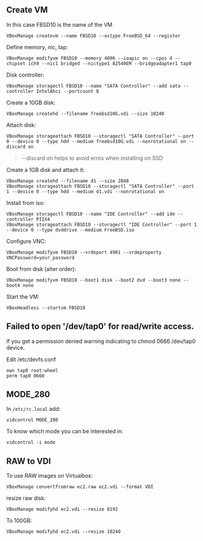 Create VM
---------

In this case FBSD10 is the name of the VM

    VBoxManage createvm --name FBSD10 --ostype FreeBSD_64 --register

Define memory, nic, tap:

    VBoxManage modifyvm FBSD10 --memory 4096 --ioapic on --cpus 4 --chipset ich9 --nic1 bridged --nictype1 82540EM --bridgeadapter1 tap0

Disk controller:

    VBoxManage storagectl FBSD10 --name "SATA Controller" --add sata --controller IntelAhci --portcount 8

Create a 10GB disk:

    VBoxManage createhd --filename freebsd10G.vdi --size 10240

Attach disk:

    VBoxManage storageattach FBSD10 --storagectl "SATA Controller" --port 0 --device 0 --type hdd --medium freebsd10G.vdi --nonrotational on --discard on

> --discard on helps to avoid erros when installing on SSD

Create a 1GB disk and attach it:

    VBoxManage createhd --filename d1 --size 2048
    VBoxManage storageattach FBSD10 --storagectl "SATA Controller" --port 1 --device 0 --type hdd --medium d1.vdi --nonrotational on

Install from iso:

    VBoxManage storagectl FBSD10 --name "IDE Controller" --add ide --controller PIIX4
    VBoxManage storageattach FBSD10 --storagectl "IDE Controller" --port 1 --device 0 --type dvddrive --medium FreeBSD.iso


Configure VNC:

    VBoxManage modifyvm FBSD10 --vrdeport 4901 --vrdeproperty  VNCPassword=your_password

Boot from disk (alter order):

    VBoxManage modifyvm FBSD10 --boot1 disk --boot2 dvd --boot3 none --boot4 none

Start the VM:

    VBoxHeadless --startvm FBSD10


Failed to open '/dev/tap0' for read/write access.
-------------------------------------------------

If you get a permission denied warning indicating to chmod 0666 /dev/tap0 device.

Edit /etc/devfs.conf

    own tap0 root:wheel
    perm tap0 0660


MODE_280
--------

In ``/etc/rc.local`` add:

    vidcontrol MODE_280

To know which mode you can be interested in:

    vidcontrol -i mode


RAW to VDI
----------

To use RAW images on Virtualbox:

    VBoxManage convertfromraw ec2.raw ec2.vdi --format VDI

resize raw disk:

    VBoxManage modifyhd ec2.vdi --resize 8192

To 100GB:

    VBoxManage modifyhd ec2.vdi --resize 10240
